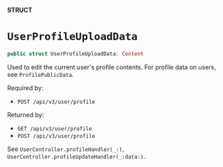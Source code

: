 **STRUCT**

# `UserProfileUploadData`

```swift
public struct UserProfileUploadData: Content
```

Used to edit the current user's profile contents. For profile data on users, see `ProfilePublicData`.

Required by: 
* `POST /api/v3/user/profile`

Returned by:
* `GET /api/v3/user/profile`
* `POST /api/v3/user/profile`

See `UserController.profileHandler(_:)`, `UserController.profileUpdateHandler(_:data:)`.
